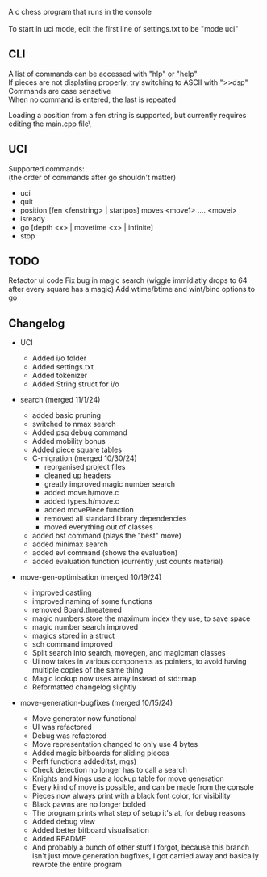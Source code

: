 A c chess program that runs in the console\
\
To start in uci mode, edit the first line of settings.txt to be "mode uci"

## CLI 
A list of commands can be accessed with "hlp" or "help"\
If pieces are not displating properly, try switching to ASCII with ">>dsp"\
Commands are case sensetive\
When no command is entered, the last is repeated
  
Loading a position from a fen string is supported, but currently requires editing the main.cpp file\
## UCI
Supported commands:\
(the order of commands after go shouldn't matter)
- uci
- quit
- position \[fen \<fenstring\> | startpos\]  moves \<move1\> .... \<movei\>
- isready
- go \[depth \<x\> | movetime \<x\> | infinite\]
- stop

## TODO
Refactor ui code
Fix bug in magic search (wiggle immidiatly drops to 64 after every square has a magic)
Add wtime/btime and wint/binc options to go

## Changelog
- UCI
    - Added i/o folder
    - Added settings.txt
    - Added tokenizer
    - Added String struct for i/o
      
- search (merged 11/1/24)
    - added basic pruning
    - switched to nmax search
    - Added psq debug command
    - Added mobility bonus
    - Added piece square tables
    - C-migration (merged 10/30/24)
        - reorganised project files
        - cleaned up headers
        - greatly improved magic number search
        - added move.h/move.c
        - added types.h/move.c
        - added movePiece function
        - removed all standard library dependencies
        - moved everything out of classes
    - added bst command (plays the "best" move)
    - added minimax search
    - added evl command (shows the evaluation)
    - added evaluation function (currently just counts material)

- move-gen-optimisation (merged 10/19/24)
    - improved castling
    - improved naming of some functions
    - removed Board.threatened
    - magic numbers store the maximum index they use, to save space
    - magic number search improved
    - magics stored in a struct
    - sch command improved
    - Split search into search, movegen, and magicman classes
    - Ui now takes in various components as pointers, to avoid having multiple copies of the same thing
    - Magic lookup now uses array instead of std::map
    - Reformatted changelog slightly

- move-generation-bugfixes (merged 10/15/24)
    - Move generator now functional
    - UI was refactored
    - Debug was refactored
    - Move representation changed to only use 4 bytes
    - Added magic bitboards for sliding pieces
    - Perft functions added(tst, mgs)
    - Check detection no longer has to call a search
    - Knights and kings use a lookup table for move generation
    - Every kind of move is possible, and can be made from the console
    - Pieces now always print with a black font color, for visibility
    - Black pawns are no longer bolded
    - The program prints what step of setup it's at, for debug reasons
    - Added debug view
    - Added better bitboard visualisation
    - Added README
    - And probably a bunch of other stuff I forgot, because this branch isn't just move generation bugfixes, I got carried away and basically rewrote the entire program
